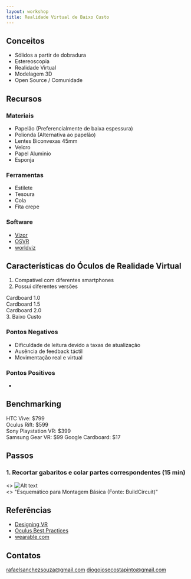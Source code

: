 ```yaml
---
layout: workshop
title: Realidade Virtual de Baixo Custo
---
```


## Conceitos

*   Sólidos a partir de dobradura
*   Estereoscopia
*   Realidade Virtual
*   Modelagem 3D
*   Open Source / Comunidade

## Recursos

### Materiais
*   Papelão (Preferencialmente de baixa espessura)
*   Polionda (Alternativa ao papelão)
*   Lentes Biconvexas 45mm
*   Velcro
*   Papel Aluminio
*   Esponja

### Ferramentas
*   Estilete
*   Tesoura
*   Cola
*   Fita crepe

### Software
*   [Vizor](http://vizor.io/)
*   [OSVR](http://www.osvr.org/)
*   [worldviz](http://www.worldviz.com/)

## Características do Óculos de Realidade Virtual

1. Compatível com diferentes smartphones
2. Possui diferentes versões 

  Cardboard 1.0  
  Cardboard 1.5  
  Cardboard 2.0  
3. Baixo Custo

### Pontos Negativos
*   Dificuldade de leitura devido a taxas de atualização
*   Ausência de feedback táctil
*   Movimentação real e virtual

### Pontos Positivos
* 

## Benchmarking

HTC Vive: $799  
Oculus Rift: $599  
Sony Playstation VR: $399  
Samsung Gear VR: $99
Google Cardboard: $17

## Passos
### 1. Recortar gabaritos e colar partes correspondentes  (15 min)
<> ![Alt text](/WTV020SD/_pics/diagrama_sem_arduino.png "Montagem Básica")  
<> "Esquemático para Montagem Básica (Fonte: BuildCircuit)"  


## Referências

*   [Designing VR](http://blog.leapmotion.com/designing-vr-tools-good-bad-ugly/)
*   [Oculus Best Practices](http://static.oculus.com/documentation/pdfs/intro-vr/latest/bp.pdf)
*   [wearable.com](http://www.wareable.com/headgear/the-best-ar-and-vr-headsets/)

## Contatos
rafaelsanchezsouza@gmail.com
diogojosecostapinto@gmail.com
